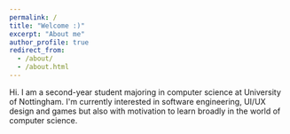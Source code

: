 ```yaml
---
permalink: /
title: "Welcome :)"
excerpt: "About me"
author_profile: true
redirect_from: 
  - /about/
  - /about.html
---
```


Hi. I am a second-year student majoring in computer science at University of Nottingham. I'm currently interested in software engineering, UI/UX design and games but also with motivation to learn broadly in the world of computer science.
